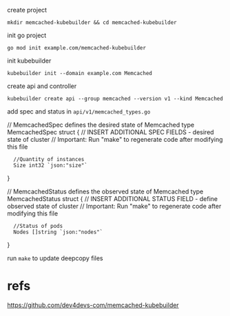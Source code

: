create project

    mkdir memcached-kubebuilder && cd memcached-kubebuilder

init go project

    go mod init example.com/memcached-kubebuilder

init kubebuilder

    kubebuilder init --domain example.com Memcached

create api and controller

    kubebuilder create api --group memcached --version v1 --kind Memcached

add spec and status in `api/v1/memcached_types.go`

  // MemcachedSpec defines the desired state of Memcached
  type MemcachedSpec struct {
      // INSERT ADDITIONAL SPEC FIELDS - desired state of cluster
      // Important: Run "make" to regenerate code after modifying this file

      //Quantity of instances
      Size int32 `json:"size"`
  }

  // MemcachedStatus defines the observed state of Memcached
  type MemcachedStatus struct {
      // INSERT ADDITIONAL STATUS FIELD - define observed state of cluster
      // Important: Run "make" to regenerate code after modifying this file

      //Status of pods
      Nodes []string `json:"nodes"`
  }

run `make` to update deepcopy files




# refs
https://github.com/dev4devs-com/memcached-kubebuilder


